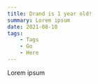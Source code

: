 ```yaml
---
title: Drand is 1 year old!
summary: Lorem ipsum
date: 2021-08-10
tags: 
    - Tags
    - Go
    - Here
---
```


Lorem ipsum

